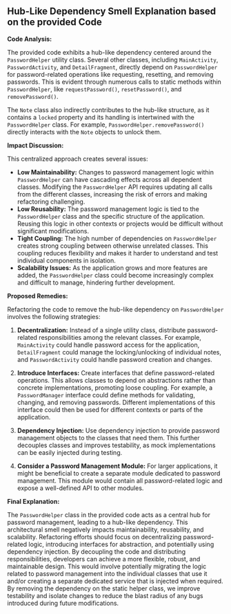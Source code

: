 ## Hub-Like Dependency Smell Explanation based on the provided Code

**Code Analysis:**

The provided code exhibits a hub-like dependency centered around the `PasswordHelper` utility class. Several other classes, including `MainActivity`, `PasswordActivity`, and `DetailFragment`, directly depend on `PasswordHelper` for password-related operations like requesting, resetting, and removing passwords. This is evident through numerous calls to static methods within `PasswordHelper`, like `requestPassword()`, `resetPassword()`, and `removePassword()`.

The `Note` class also indirectly contributes to the hub-like structure, as it contains a `locked` property and its handling is intertwined with the `PasswordHelper` class. For example, `PasswordHelper.removePassword()` directly interacts with the `Note` objects to unlock them.

**Impact Discussion:**

This centralized approach creates several issues:

-   **Low Maintainability:** Changes to password management logic within `PasswordHelper` can have cascading effects across all dependent classes. Modifying the `PasswordHelper` API requires updating all calls from the different classes, increasing the risk of errors and making refactoring challenging.
-   **Low Reusability:** The password management logic is tied to the `PasswordHelper` class and the specific structure of the application. Reusing this logic in other contexts or projects would be difficult without significant modifications.
-   **Tight Coupling:** The high number of dependencies on `PasswordHelper` creates strong coupling between otherwise unrelated classes. This coupling reduces flexibility and makes it harder to understand and test individual components in isolation.
-   **Scalability Issues:** As the application grows and more features are added, the `PasswordHelper` class could become increasingly complex and difficult to manage, hindering further development.

**Proposed Remedies:**

Refactoring the code to remove the hub-like dependency on `PasswordHelper` involves the following strategies:

1. **Decentralization:** Instead of a single utility class, distribute password-related responsibilities among the relevant classes. For example, `MainActivity` could handle password access for the application, `DetailFragment` could manage the locking/unlocking of individual notes, and `PasswordActivity` could handle password creation and changes.

2. **Introduce Interfaces:** Create interfaces that define password-related operations. This allows classes to depend on abstractions rather than concrete implementations, promoting loose coupling. For example, a `PasswordManager` interface could define methods for validating, changing, and removing passwords. Different implementations of this interface could then be used for different contexts or parts of the application.

3. **Dependency Injection:** Use dependency injection to provide password management objects to the classes that need them. This further decouples classes and improves testability, as mock implementations can be easily injected during testing.

4. **Consider a Password Management Module:** For larger applications, it might be beneficial to create a separate module dedicated to password management. This module would contain all password-related logic and expose a well-defined API to other modules.

**Final Explanation:**

The `PasswordHelper` class in the provided code acts as a central hub for password management, leading to a hub-like dependency. This architectural smell negatively impacts maintainability, reusability, and scalability. Refactoring efforts should focus on decentralizing password-related logic, introducing interfaces for abstraction, and potentially using dependency injection. By decoupling the code and distributing responsibilities, developers can achieve a more flexible, robust, and maintainable design. This would involve potentially migrating the logic related to password management into the individual classes that use it and/or creating a separate dedicated service that is injected when required. By removing the dependency on the static helper class, we improve testability and isolate changes to reduce the blast radius of any bugs introduced during future modifications.

